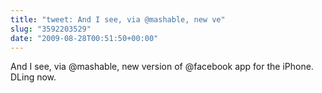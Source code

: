 ```yaml
---
title: "tweet: And I see, via @mashable, new ve"
slug: "3592203529"
date: "2009-08-28T00:51:50+00:00"
---
```

And I see, via @mashable, new version of @facebook app for the iPhone. DLing now.